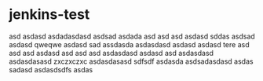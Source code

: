# jenkins-test
asd
asdasd
asdadasdasd
asdsad
asdada
asd
asd
asd
asdasd
sddas
asdsad
asdasd
qweqwe
asdasd
sad
assdasda
asdasdasd
asdasd
asdasd
tere
asd
asd
asd
asdasd
asd
asd
asd
asdasdasd
asdasd
asd
asdasdasd
asdasdasasd
zxczxczxc
asdasdasasd
sdfsdf
asdasda
asdsadasdasd
asdas
sadasd
asdasdsdfs
asdas
